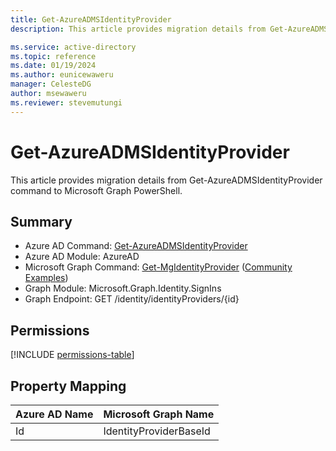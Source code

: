 ```yaml
---
title: Get-AzureADMSIdentityProvider
description: This article provides migration details from Get-AzureADMSIdentityProvider command to Microsoft Graph PowerShell.

ms.service: active-directory
ms.topic: reference
ms.date: 01/19/2024
ms.author: eunicewaweru
manager: CelesteDG
author: msewaweru
ms.reviewer: stevemutungi
---
```


# Get-AzureADMSIdentityProvider

This article provides migration details from Get-AzureADMSIdentityProvider command to Microsoft Graph PowerShell.

## Summary

+ Azure AD Command: [Get-AzureADMSIdentityProvider](/powershell/module/azuread/get-azureadmsidentityprovider)
+ Azure AD Module: AzureAD
+ Microsoft Graph Command: [Get-MgIdentityProvider](/powershell/module/microsoft.graph.identity.signins/get-mgidentityprovider) ([Community Examples](https://github.com/orgs/msgraph/discussions?discussions_q=Get-MgIdentityProvider))
+ Graph Module: Microsoft.Graph.Identity.SignIns
+ Graph Endpoint:  GET /identity/identityProviders/{id}

## Permissions

[!INCLUDE [permissions-table](~/graphref/api-reference/v1.0/includes/permissions/identityproviderbase-get-permissions.md)]

## Property Mapping

|Azure AD Name|Microsoft Graph Name|
|---|---|
|Id|IdentityProviderBaseId|
